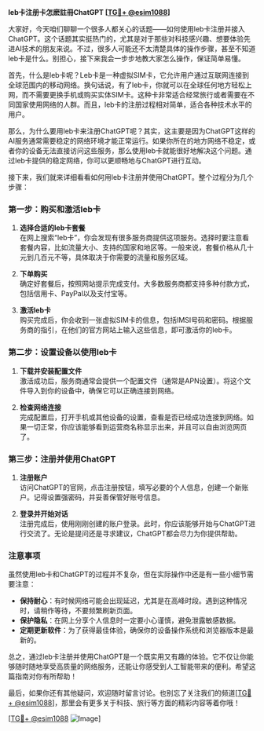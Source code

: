 **leb卡注册卡怎麽註冊ChatGPT [[TG💪+ @esim1088](https://t.me/s/esim1088)]**

大家好，今天咱们聊聊一个很多人都关心的话题——如何使用leb卡注册并接入ChatGPT。这个话题其实挺热门的，尤其是对于那些对科技感兴趣、想要体验先进AI技术的朋友来说。不过，很多人可能还不太清楚具体的操作步骤，甚至不知道leb卡是什么。别担心，接下来我会一步步地教大家怎么操作，保证简单易懂。

首先，什么是leb卡呢？Leb卡是一种虚拟SIM卡，它允许用户通过互联网连接到全球范围内的移动网络。换句话说，有了leb卡，你就可以在全球任何地方轻松上网，而不需要更换手机或购买实体SIM卡。这种卡非常适合经常旅行或者需要在不同国家使用网络的人群。而且，leb卡的注册过程相对简单，适合各种技术水平的用户。

那么，为什么要用leb卡来注册ChatGPT呢？其实，这主要是因为ChatGPT这样的AI服务通常需要稳定的网络环境才能正常运行。如果你所在的地方网络不稳定，或者你的设备无法直接访问这些服务，那么使用leb卡就能很好地解决这个问题。通过leb卡提供的稳定网络，你可以更顺畅地与ChatGPT进行互动。

接下来，我们就来详细看看如何用leb卡注册并使用ChatGPT。整个过程分为几个步骤：

### 第一步：购买和激活leb卡

1. **选择合适的leb卡套餐**  
   在网上搜索“leb卡”，你会发现有很多服务商提供这项服务。选择时要注意看套餐内容，比如流量大小、支持的国家和地区等。一般来说，套餐价格从几十元到几百元不等，具体取决于你需要的流量和服务区域。

2. **下单购买**  
   确定好套餐后，按照网站提示完成支付。大多数服务商都支持多种付款方式，包括信用卡、PayPal以及支付宝等。

3. **激活leb卡**  
   购买完成后，你会收到一张虚拟SIM卡的信息，包括IMSI号码和密码。根据服务商的指引，在他们的官方网站上输入这些信息，即可激活你的leb卡。

### 第二步：设置设备以使用leb卡

1. **下载并安装配置文件**  
   激活成功后，服务商通常会提供一个配置文件（通常是APN设置）。将这个文件导入到你的设备中，确保它可以正确连接到网络。

2. **检查网络连接**  
   完成配置后，打开手机或其他设备的设置，查看是否已经成功连接到网络。如果一切正常，你应该能够看到运营商名称显示出来，并且可以自由浏览网页了。

### 第三步：注册并使用ChatGPT

1. **注册账户**  
   访问ChatGPT的官网，点击注册按钮，填写必要的个人信息，创建一个新账户。记得设置强密码，并妥善保管好账号信息。

2. **登录并开始对话**  
   注册完成后，使用刚刚创建的账户登录。此时，你应该能够开始与ChatGPT进行交流了。无论是提问还是寻求建议，ChatGPT都会尽力为你提供帮助。

### 注意事项

虽然使用leb卡和ChatGPT的过程并不复杂，但在实际操作中还是有一些小细节需要注意：

- **保持耐心**：有时候网络可能会出现延迟，尤其是在高峰时段。遇到这种情况时，请稍作等待，不要频繁刷新页面。
- **保护隐私**：在网上分享个人信息时一定要小心谨慎，避免泄露敏感数据。
- **定期更新软件**：为了获得最佳体验，确保你的设备操作系统和浏览器版本是最新的。

总之，通过leb卡注册并使用ChatGPT是一个既实用又有趣的体验。它不仅让你能够随时随地享受高质量的网络服务，还能让你感受到人工智能带来的便利。希望这篇指南对你有所帮助！

最后，如果你还有其他疑问，欢迎随时留言讨论。也别忘了关注我们的频道[[TG💪+ @esim1088](https://t.me/s/esim1088)]，那里会有更多关于科技、旅行等方面的精彩内容等着你哦！

[[TG💪+ @esim1088](https://t.me/s/esim1088) ![Image](https://i.postimg.cc/4NQfJmqS/Snipaste-2025-05-13-00-14-12.png)]